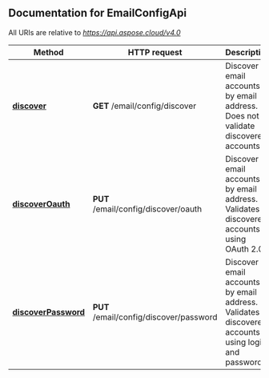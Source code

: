 ## Documentation for EmailConfigApi

All URIs are relative to *https://api.aspose.cloud/v4.0*

Method | HTTP request | Description
------ | ------------ | -----------
[**discover**](EmailConfigApi.md#discover) | **GET** /email/config/discover | Discover email accounts by email address. Does not validate discovered accounts.             
[**discoverOauth**](EmailConfigApi.md#discoverOauth) | **PUT** /email/config/discover/oauth | Discover email accounts by email address. Validates discovered accounts using OAuth 2.0.             
[**discoverPassword**](EmailConfigApi.md#discoverPassword) | **PUT** /email/config/discover/password | Discover email accounts by email address. Validates discovered accounts using login and password.             
